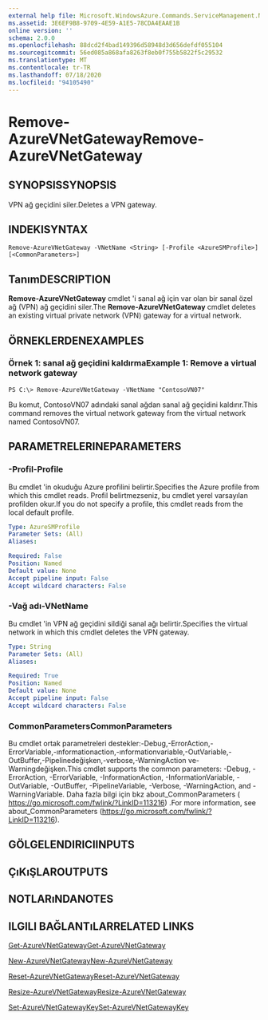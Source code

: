 ```yaml
---
external help file: Microsoft.WindowsAzure.Commands.ServiceManagement.Network.dll-Help.xml
ms.assetid: 3E6EF9B8-9709-4E59-A1E5-78CDA4EAAE1B
online version: ''
schema: 2.0.0
ms.openlocfilehash: 88dcd2f4bad149396d58948d3d656defdf055104
ms.sourcegitcommit: 56ed085a868afa8263f8eb0f755b5822f5c29532
ms.translationtype: MT
ms.contentlocale: tr-TR
ms.lasthandoff: 07/18/2020
ms.locfileid: "94105490"
---
```

# <span data-ttu-id="fe246-101">Remove-AzureVNetGateway</span><span class="sxs-lookup"><span data-stu-id="fe246-101">Remove-AzureVNetGateway</span></span>

## <span data-ttu-id="fe246-102">SYNOPSIS</span><span class="sxs-lookup"><span data-stu-id="fe246-102">SYNOPSIS</span></span>
<span data-ttu-id="fe246-103">VPN ağ geçidini siler.</span><span class="sxs-lookup"><span data-stu-id="fe246-103">Deletes a VPN gateway.</span></span>

## <span data-ttu-id="fe246-104">INDEKI</span><span class="sxs-lookup"><span data-stu-id="fe246-104">SYNTAX</span></span>

```
Remove-AzureVNetGateway -VNetName <String> [-Profile <AzureSMProfile>] [<CommonParameters>]
```

## <span data-ttu-id="fe246-105">Tanım</span><span class="sxs-lookup"><span data-stu-id="fe246-105">DESCRIPTION</span></span>
<span data-ttu-id="fe246-106">**Remove-AzureVNetGateway** cmdlet 'i sanal ağ için var olan bir sanal özel ağ (VPN) ağ geçidini siler.</span><span class="sxs-lookup"><span data-stu-id="fe246-106">The **Remove-AzureVNetGateway** cmdlet deletes an existing virtual private network (VPN) gateway for a virtual network.</span></span>

## <span data-ttu-id="fe246-107">ÖRNEKLERDEN</span><span class="sxs-lookup"><span data-stu-id="fe246-107">EXAMPLES</span></span>

### <span data-ttu-id="fe246-108">Örnek 1: sanal ağ geçidini kaldırma</span><span class="sxs-lookup"><span data-stu-id="fe246-108">Example 1: Remove a virtual network gateway</span></span>
```
PS C:\> Remove-AzureVNetGateway -VNetName "ContosoVN07"
```

<span data-ttu-id="fe246-109">Bu komut, ContosoVN07 adındaki sanal ağdan sanal ağ geçidini kaldırır.</span><span class="sxs-lookup"><span data-stu-id="fe246-109">This command removes the virtual network gateway from the virtual network named ContosoVN07.</span></span>

## <span data-ttu-id="fe246-110">PARAMETRELERINE</span><span class="sxs-lookup"><span data-stu-id="fe246-110">PARAMETERS</span></span>

### <span data-ttu-id="fe246-111">-Profil</span><span class="sxs-lookup"><span data-stu-id="fe246-111">-Profile</span></span>
<span data-ttu-id="fe246-112">Bu cmdlet 'in okuduğu Azure profilini belirtir.</span><span class="sxs-lookup"><span data-stu-id="fe246-112">Specifies the Azure profile from which this cmdlet reads.</span></span> <span data-ttu-id="fe246-113">Profil belirtmezseniz, bu cmdlet yerel varsayılan profilden okur.</span><span class="sxs-lookup"><span data-stu-id="fe246-113">If you do not specify a profile, this cmdlet reads from the local default profile.</span></span>

```yaml
Type: AzureSMProfile
Parameter Sets: (All)
Aliases: 

Required: False
Position: Named
Default value: None
Accept pipeline input: False
Accept wildcard characters: False
```

### <span data-ttu-id="fe246-114">-Vağ adı</span><span class="sxs-lookup"><span data-stu-id="fe246-114">-VNetName</span></span>
<span data-ttu-id="fe246-115">Bu cmdlet 'in VPN ağ geçidini sildiği sanal ağı belirtir.</span><span class="sxs-lookup"><span data-stu-id="fe246-115">Specifies the virtual network in which this cmdlet deletes the VPN gateway.</span></span>

```yaml
Type: String
Parameter Sets: (All)
Aliases: 

Required: True
Position: Named
Default value: None
Accept pipeline input: False
Accept wildcard characters: False
```

### <span data-ttu-id="fe246-116">CommonParameters</span><span class="sxs-lookup"><span data-stu-id="fe246-116">CommonParameters</span></span>
<span data-ttu-id="fe246-117">Bu cmdlet ortak parametreleri destekler:-Debug,-ErrorAction,-ErrorVariable,-ınformationaction,-ınformationvariable,-OutVariable,-OutBuffer,-Pipelinedeğişken,-verbose,-WarningAction ve-Warningdeğişken.</span><span class="sxs-lookup"><span data-stu-id="fe246-117">This cmdlet supports the common parameters: -Debug, -ErrorAction, -ErrorVariable, -InformationAction, -InformationVariable, -OutVariable, -OutBuffer, -PipelineVariable, -Verbose, -WarningAction, and -WarningVariable.</span></span> <span data-ttu-id="fe246-118">Daha fazla bilgi için bkz about_CommonParameters ( https://go.microsoft.com/fwlink/?LinkID=113216) .</span><span class="sxs-lookup"><span data-stu-id="fe246-118">For more information, see about_CommonParameters (https://go.microsoft.com/fwlink/?LinkID=113216).</span></span>

## <span data-ttu-id="fe246-119">GÖLGELENDIRICI</span><span class="sxs-lookup"><span data-stu-id="fe246-119">INPUTS</span></span>

## <span data-ttu-id="fe246-120">ÇıKıŞLAR</span><span class="sxs-lookup"><span data-stu-id="fe246-120">OUTPUTS</span></span>

## <span data-ttu-id="fe246-121">NOTLARıNDA</span><span class="sxs-lookup"><span data-stu-id="fe246-121">NOTES</span></span>

## <span data-ttu-id="fe246-122">ILGILI BAĞLANTıLAR</span><span class="sxs-lookup"><span data-stu-id="fe246-122">RELATED LINKS</span></span>

[<span data-ttu-id="fe246-123">Get-AzureVNetGateway</span><span class="sxs-lookup"><span data-stu-id="fe246-123">Get-AzureVNetGateway</span></span>](./Get-AzureVNetGateway.md)

[<span data-ttu-id="fe246-124">New-AzureVNetGateway</span><span class="sxs-lookup"><span data-stu-id="fe246-124">New-AzureVNetGateway</span></span>](./New-AzureVNetGateway.md)

[<span data-ttu-id="fe246-125">Reset-AzureVNetGateway</span><span class="sxs-lookup"><span data-stu-id="fe246-125">Reset-AzureVNetGateway</span></span>](./Reset-AzureVNetGateway.md)

[<span data-ttu-id="fe246-126">Resize-AzureVNetGateway</span><span class="sxs-lookup"><span data-stu-id="fe246-126">Resize-AzureVNetGateway</span></span>](./Resize-AzureVNetGateway.md)

[<span data-ttu-id="fe246-127">Set-AzureVNetGatewayKey</span><span class="sxs-lookup"><span data-stu-id="fe246-127">Set-AzureVNetGatewayKey</span></span>](./Set-AzureVNetGatewayKey.md)


